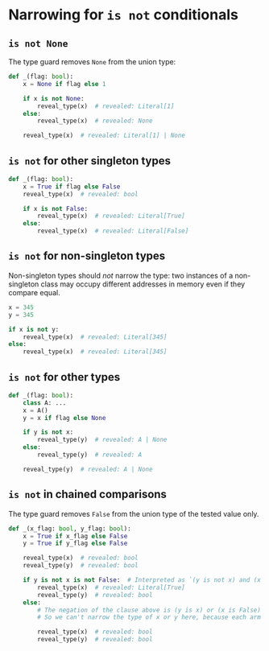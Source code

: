 # Narrowing for `is not` conditionals

## `is not None`

The type guard removes `None` from the union type:

```py
def _(flag: bool):
    x = None if flag else 1

    if x is not None:
        reveal_type(x)  # revealed: Literal[1]
    else:
        reveal_type(x)  # revealed: None

    reveal_type(x)  # revealed: Literal[1] | None
```

## `is not` for other singleton types

```py
def _(flag: bool):
    x = True if flag else False
    reveal_type(x)  # revealed: bool

    if x is not False:
        reveal_type(x)  # revealed: Literal[True]
    else:
        reveal_type(x)  # revealed: Literal[False]
```

## `is not` for non-singleton types

Non-singleton types should *not* narrow the type: two instances of a non-singleton class may occupy
different addresses in memory even if they compare equal.

```py
x = 345
y = 345

if x is not y:
    reveal_type(x)  # revealed: Literal[345]
else:
    reveal_type(x)  # revealed: Literal[345]
```

## `is not` for other types

```py
def _(flag: bool):
    class A: ...
    x = A()
    y = x if flag else None

    if y is not x:
        reveal_type(y)  # revealed: A | None
    else:
        reveal_type(y)  # revealed: A

    reveal_type(y)  # revealed: A | None
```

## `is not` in chained comparisons

The type guard removes `False` from the union type of the tested value only.

```py
def _(x_flag: bool, y_flag: bool):
    x = True if x_flag else False
    y = True if y_flag else False

    reveal_type(x)  # revealed: bool
    reveal_type(y)  # revealed: bool

    if y is not x is not False:  # Interpreted as `(y is not x) and (x is not False)`
        reveal_type(x)  # revealed: Literal[True]
        reveal_type(y)  # revealed: bool
    else:
        # The negation of the clause above is (y is x) or (x is False)
        # So we can't narrow the type of x or y here, because each arm of the `or` could be true

        reveal_type(x)  # revealed: bool
        reveal_type(y)  # revealed: bool
```
